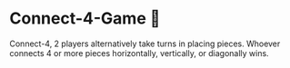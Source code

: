 # Connect-4-Game 🧮
Connect-4, 2 players alternatively take turns in placing pieces.
Whoever connects 4 or more pieces horizontally, vertically, or diagonally wins.
